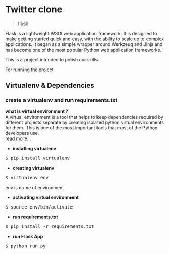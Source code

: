 Twitter clone
=============

>flask

Flask is a lightweight WSGI web application framework. It is designed to make getting started quick and easy, with the ability to scale up to complex applications. It began as a simple wrapper around Werkzeug and Jinja and has become one of the most popular Python web application frameworks.

This is a project intended to polish our skills.

For running the project

## Virtualenv & Dependencies
### create a virtualenv and run requirements.txt<br/>

<b> what is virtual environment ? </b><br/>
A virtual environment is a tool that helps to keep dependencies required by different projects separate by creating isolated python virtual environments for them. This is one of the most important tools that most of the Python developers use.
<br/>
<a href="https://www.geeksforgeeks.org/python-virtual-environment/" >read more... </a>

- <b>installing virtualenv</b>
<pre>$ pip install virtualenv</pre>

- <b>creating virtualenv</b>
<pre>$ virtualenv env</pre>
env is name of environment

- <b>activating virtual environment</b>
<pre>$ source env/bin/activate </pre>

- <b>run requirements.txt</b>
<pre>$ pip install -r requirements.txt</pre>

- <b>run Flask App</b>
<pre>$ python run.py</pre>
